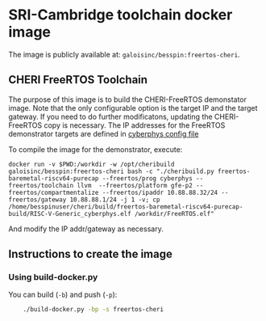 # SRI-Cambridge toolchain docker image #

The image is publicly available at: `galoisinc/besspin:freertos-cheri`.

## CHERI FreeRTOS Toolchain

The purpose of this image is to build the CHERI-FreeRTOS demonstator image. Note that the only configurable option is the target IP and the target gateway. If you need to do further modificatons, updating the CHERI-FreeRTOS copy is necessary. The IP addresses for the FreeRTOS demonstrator targets are defined in [cyberphys config file](https://github.com/GaloisInc/BESSPIN-Tool-Suite/blob/master/besspin/cyberPhys/configs/cyberPhys-test.ini)

To compile the image for the demonstrator, execute:
```
docker run -v $PWD:/workdir -w /opt/cheribuild galoisinc/besspin:freertos-cheri bash -c "./cheribuild.py freertos-baremetal-riscv64-purecap --freertos/prog cyberphys --freertos/toolchain llvm  --freertos/platform gfe-p2 --freertos/compartmentalize --freertos/ipaddr 10.88.88.32/24 --freertos/gateway 10.88.88.1/24 -j 1 -v; cp /home/besspinuser/cheri/build/freertos-baremetal-riscv64-purecap-build/RISC-V-Generic_cyberphys.elf /workdir/FreeRTOS.elf"
```

And modify the IP addr/gateway as necessary.

## Instructions to create the image

### Using build-docker.py

You can build (`-b`) and push (`-p`):
```bash
    ./build-docker.py -bp -s freertos-cheri
```
